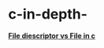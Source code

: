 # c-in-depth-

<b><a href="http://stackoverflow.com/questions/2423628/whats-the-difference-between-a-file-descriptor-and-file-pointer" >File diescriptor vs File in c</a><br>

